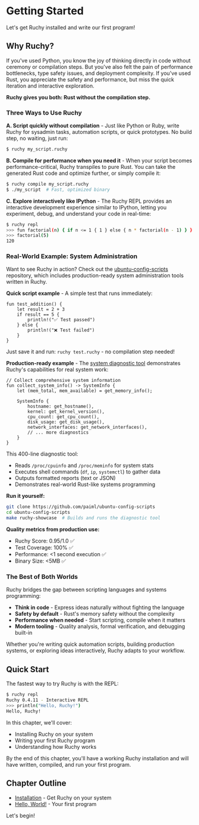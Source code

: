 # Getting Started

Let's get Ruchy installed and write our first program!

## Why Ruchy?

If you've used Python, you know the joy of thinking directly in code without ceremony or compilation steps. But you've also felt the pain of performance bottlenecks, type safety issues, and deployment complexity. If you've used Rust, you appreciate the safety and performance, but miss the quick iteration and interactive exploration.

**Ruchy gives you both: Rust without the compilation step.**

### Three Ways to Use Ruchy

**A. Script quickly without compilation** - Just like Python or Ruby, write Ruchy for sysadmin tasks, automation scripts, or quick prototypes. No build step, no waiting, just run:

```bash
$ ruchy my_script.ruchy
```

**B. Compile for performance when you need it** - When your script becomes performance-critical, Ruchy transpiles to pure Rust. You can take the generated Rust code and optimize further, or simply compile it:

```bash
$ ruchy compile my_script.ruchy
$ ./my_script  # Fast, optimized binary
```

**C. Explore interactively like IPython** - The Ruchy REPL provides an interactive development experience similar to IPython, letting you experiment, debug, and understand your code in real-time:

```bash
$ ruchy repl
>>> fun factorial(n) { if n <= 1 { 1 } else { n * factorial(n - 1) } }
>>> factorial(5)
120
```

### Real-World Example: System Administration

Want to see Ruchy in action? Check out the [ubuntu-config-scripts](https://github.com/paiml/ubuntu-config-scripts) repository, which includes production-ready system administration tools written in Ruchy.

**Quick script example** - A simple test that runs immediately:

```ruchy
fun test_addition() {
    let result = 2 + 3
    if result == 5 {
        println!("✅ Test passed")
    } else {
        println!("❌ Test failed")
    }
}
```

Just save it and run: `ruchy test.ruchy` - no compilation step needed!

**Production-ready example** - The [system diagnostic tool](https://github.com/paiml/ubuntu-config-scripts/blob/main/ruchy-scripts/system/system_diagnostic.ruchy) demonstrates Ruchy's capabilities for real system work:

<!-- skip-test: documentation-only (incomplete code snippet for illustration, full code at link) -->
```ruchy
// Collect comprehensive system information
fun collect_system_info() -> SystemInfo {
    let (mem_total, mem_available) = get_memory_info();

    SystemInfo {
        hostname: get_hostname(),
        kernel: get_kernel_version(),
        cpu_count: get_cpu_count(),
        disk_usage: get_disk_usage(),
        network_interfaces: get_network_interfaces(),
        // ... more diagnostics
    }
}
```

This 400-line diagnostic tool:
- Reads `/proc/cpuinfo` and `/proc/meminfo` for system stats
- Executes shell commands (`df`, `ip`, `systemctl`) to gather data
- Outputs formatted reports (text or JSON)
- Demonstrates real-world Rust-like systems programming

**Run it yourself:**
```bash
git clone https://github.com/paiml/ubuntu-config-scripts
cd ubuntu-config-scripts
make ruchy-showcase  # Builds and runs the diagnostic tool
```

**Quality metrics from production use:**
- Ruchy Score: 0.95/1.0 ✅
- Test Coverage: 100% ✅
- Performance: <1 second execution ✅
- Binary Size: <5MB ✅

### The Best of Both Worlds

Ruchy bridges the gap between scripting languages and systems programming:

- **Think in code** - Express ideas naturally without fighting the language
- **Safety by default** - Rust's memory safety without the complexity
- **Performance when needed** - Start scripting, compile when it matters
- **Modern tooling** - Quality analysis, formal verification, and debugging built-in

Whether you're writing quick automation scripts, building production systems, or exploring ideas interactively, Ruchy adapts to your workflow.

## Quick Start

The fastest way to try Ruchy is with the REPL:

```bash
$ ruchy repl
Ruchy 0.4.11 - Interactive REPL
>>> println("Hello, Ruchy!")
Hello, Ruchy!
```

In this chapter, we'll cover:
- Installing Ruchy on your system
- Writing your first Ruchy program
- Understanding how Ruchy works

By the end of this chapter, you'll have a working Ruchy installation and will have written, compiled, and run your first program.

## Chapter Outline

- [Installation](ch01-01-installation.md) - Get Ruchy on your system
- [Hello, World!](ch01-02-hello-world.md) - Your first program

Let's begin!